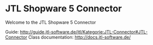 JTL Shopware 5 Connector
========================

Welcome to the JTL Shopware 5 Connector

Guide: http://guide.jtl-software.de/jtl/Kategorie:JTL-Connector#JTL-Connector
Class documentation: http://docs.jtl-software.de/